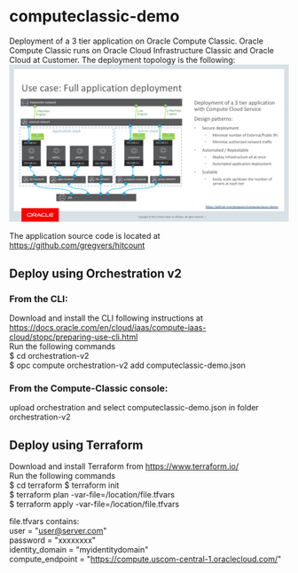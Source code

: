 # computeclassic-demo
Deployment of a 3 tier application on Oracle Compute Classic. Oracle Compute
Classic runs on Oracle Cloud Infrastructure Classic and Oracle Cloud at Customer.
The deployment topology is the following:
![Topology](/ComputeClassicDemo-topology.png)

The application source code is located at https://github.com/gregvers/hitcount

## Deploy using Orchestration v2  
### From the CLI:  
Download and install the CLI following instructions at https://docs.oracle.com/en/cloud/iaas/compute-iaas-cloud/stopc/preparing-use-cli.html  
Run the following commands  
$ cd orchestration-v2  
$ opc compute orchestration-v2 add computeclassic-demo.json  

### From the Compute-Classic console:  
upload orchestration and select computeclassic-demo.json in folder orchestration-v2  

## Deploy using Terraform  
Download and install Terraform from https://www.terraform.io/  
Run the following commands  
$ cd terraform
$ terraform init  
$ terraform plan -var-file=/location/file.tfvars  
$ terraform apply -var-file=/location/file.tfvars  

file.tfvars contains:  
user = "user@server.com"  
password = "xxxxxxxx"  
identity_domain = "myidentitydomain"  
compute_endpoint = "https://compute.uscom-central-1.oraclecloud.com/"  
